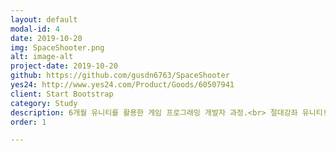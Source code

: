 ```yaml
---
layout: default
modal-id: 4
date: 2019-10-20
img: SpaceShooter.png
alt: image-alt
project-date: 2019-10-20
github: https://github.com/gusdn6763/SpaceShooter
yes24: http://www.yes24.com/Product/Goods/60507941
client: Start Bootstrap
category: Study
description: 6개월 유니티를 활용한 게임 프로그래밍 개발자 과정.<br> 절대강좌 유니티! 책을 보면서 배우고 따라한정도
order: 1

---
```

